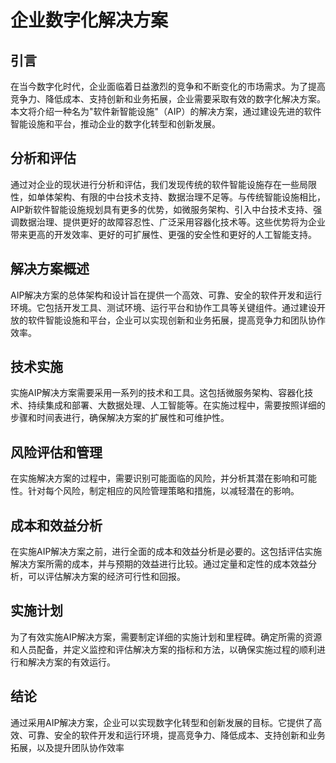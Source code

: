 # 企业数字化解决方案

## 引言
在当今数字化时代，企业面临着日益激烈的竞争和不断变化的市场需求。为了提高竞争力、降低成本、支持创新和业务拓展，企业需要采取有效的数字化解决方案。本文将介绍一种名为"软件新智能设施"（AIP）的解决方案，通过建设先进的软件智能设施和平台，推动企业的数字化转型和创新发展。

## 分析和评估
通过对企业的现状进行分析和评估，我们发现传统的软件智能设施存在一些局限性，如单体架构、有限的中台技术支持、数据治理不足等。与传统智能设施相比，AIP新软件智能设施规划具有更多的优势，如微服务架构、引入中台技术支持、强调数据治理、提供更好的故障容忍性、广泛采用容器化技术等。这些优势将为企业带来更高的开发效率、更好的可扩展性、更强的安全性和更好的人工智能支持。

## 解决方案概述
AIP解决方案的总体架构和设计旨在提供一个高效、可靠、安全的软件开发和运行环境。它包括开发工具、测试环境、运行平台和协作工具等关键组件。通过建设开放的软件智能设施和平台，企业可以实现创新和业务拓展，提高竞争力和团队协作效率。

## 技术实施
实施AIP解决方案需要采用一系列的技术和工具。这包括微服务架构、容器化技术、持续集成和部署、大数据处理、人工智能等。在实施过程中，需要按照详细的步骤和时间表进行，确保解决方案的扩展性和可维护性。

## 风险评估和管理
在实施解决方案的过程中，需要识别可能面临的风险，并分析其潜在影响和可能性。针对每个风险，制定相应的风险管理策略和措施，以减轻潜在的影响。

## 成本和效益分析
在实施AIP解决方案之前，进行全面的成本和效益分析是必要的。这包括评估实施解决方案所需的成本，并与预期的效益进行比较。通过定量和定性的成本效益分析，可以评估解决方案的经济可行性和回报。

## 实施计划
为了有效实施AIP解决方案，需要制定详细的实施计划和里程碑。确定所需的资源和人员配备，并定义监控和评估解决方案的指标和方法，以确保实施过程的顺利进行和解决方案的有效运行。

## 结论
通过采用AIP解决方案，企业可以实现数字化转型和创新发展的目标。它提供了高效、可靠、安全的软件开发和运行环境，提高竞争力、降低成本、支持创新和业务拓展，以及提升团队协作效率